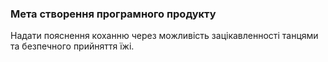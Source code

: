 ### Мета створення програмного продукту

Надати пояснення коханню через можливість зацікавленності танцями та безпечного прийняття їжі.
